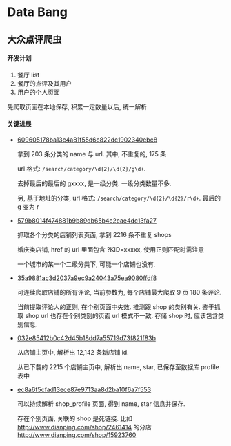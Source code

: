 Data Bang
=========

## 大众点评爬虫

#### 开发计划

1. 餐厅 list
2. 餐厅的点评及其用户
3. 用户的个人页面

先爬取页面在本地保存, 积累一定数量以后, 统一解析

#### 关键进展

- [609605178ba13c4a81f55d6c822dc1902340ebc8](https://github.com/JackonYang/dataBang/commit/609605178ba13c4a81f55d6c822dc1902340ebc8)

    拿到 203 条分类的 name 与 url. 其中, 不重复的, 175 条

    url 格式: `/search/category/\d{2}/\d{2}/g\d+`.

    去掉最后的最后的 gxxxx, 是一级分类. 一级分类数量不多.

    另, 基于地址的分类, url 格式: `/search/category/\d{2}/\d{2}/r\d+`. 最后的 g 变为 r

- [579b8014f474881b9b89db65b4c2cae4dc13fa27](https://github.com/JackonYang/dataBang/commit/579b8014f474881b9b89db65b4c2cae4dc13fa27)

    抓取各个分类的店铺列表页面, 拿到 2216 条不重复 shops

    婚庆类店铺, href 的 url 里面包含 ?KID=xxxxx, 使用正则匹配时需注意

    一个城市的某一个二级分类下, 可能一个店铺也没有.

- [35a9881ac3d2037a9ec9a24043a75ea9080ffdf8](https://github.com/JackonYang/dataBang/commit/35a9881ac3d2037a9ec9a24043a75ea9080ffdf8)

   可连续爬取店铺的所有评论, 当前参数为, 每个店铺最大爬取 9 页 180 条评论. 

    当前提取评论人的正则, 在个别页面中失效. 推测跟 shop 的类别有关.
    鉴于抓取 shop url 也存在个别类别的页面 url 模式不一致.
    存储 shop 时, 应该包含类别信息.

- [032e85412b0c42d45b18dd7a55719d73f821f83b](https://github.com/JackonYang/dataBang/commit/032e85412b0c42d45b18dd7a55719d73f821f83b)

    从店铺主页中, 解析出 12,142 条新店铺 id.

    从已下载的 2215 个店铺主页中, 解析出 name, star, 已保存至数据库 profile 表中

- [ec8a6f5cfad13ece87e9713aa8d2ba10f6a7f553](https://github.com/JackonYang/dataBang/commit/ec8a6f5cfad13ece87e9713aa8d2ba10f6a7f553)

    可以持续解析 shop_profile 页面, 得到 name, star 信息并保存.

    存在个别页面, 关联的 shop 是死链接. 比如 http://www.dianping.com/shop/2461414 的分店 http://www.dianping.com/shop/15923760

